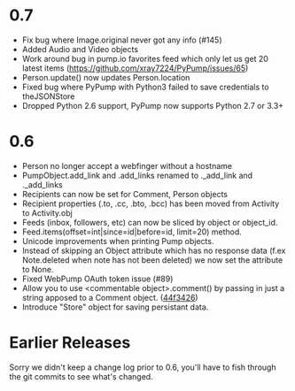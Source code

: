0.7
===
- Fix bug where Image.original never got any info (#145)
- Added Audio and Video objects
- Work around bug in pump.io favorites feed which only let us get 20 latest items (https://github.com/xray7224/PyPump/issues/65)
- Person.update() now updates Person.location
- Fixed bug where PyPump with Python3 failed to save credentials to theJSONStore
- Dropped Python 2.6 support, PyPump now supports Python 2.7 or 3.3+

0.6
===
- Person no longer accept a webfinger without a hostname
- PumpObject.add_link and .add_links renamed to ._add_link and ._add_links
- Recipients can now be set for Comment, Person objects
- Recipient properties (.to, .cc, .bto, .bcc) has been moved from Activity to Activity.obj
- Feeds (inbox, followers, etc) can now be sliced by object or object_id.
- Feed.items(offset=int|since=id|before=id, limit=20) method.
- Unicode improvements when printing Pump objects.
- Instead of skipping an Object attribute which has no response data (f.ex Note.deleted when note has not been deleted) we now set the attribute to None.
- Fixed WebPump OAuth token issue (#89)
- Allow you to use \<commentable object\>.comment() by passing in just a string apposed to a Comment object. ([44f3426](https://github.com/xray7224/PyPump/commit/44f34268a4d0f97107438baf05510b75f9fdebee))
- Introduce "Store" object for saving persistant data.

Earlier Releases
================

Sorry we didn't keep a change log prior to 0.6, you'll have to fish through the git commits to see what's changed.
